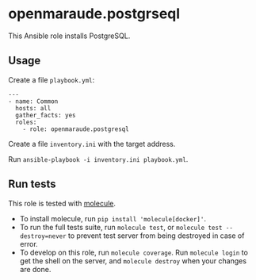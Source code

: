 openmaraude.postgrseql
======================

This Ansible role installs PostgreSQL.

Usage
-----

Create a file `playbook.yml`:

```
---
- name: Common
  hosts: all
  gather_facts: yes
  roles:
    - role: openmaraude.postgresql
```

Create a file `inventory.ini` with the target address.

Run `ansible-playbook -i inventory.ini playbook.yml`.


Run tests
---------

This role is tested with [molecule](https://molecule.readthedocs.io/en/stable/).

* To install molecule, run `pip install 'molecule[docker]'`.
* To run the full tests suite, run `molecule test`, or `molecule test --destroy=never` to prevent test server from being destroyed in case of error.
* To develop on this role, run `molecule coverage`. Run `molecule login` to get the shell on the server, and `molecule destroy` when your changes are done.
